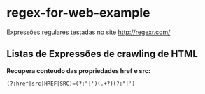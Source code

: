 # regex-for-web-example

Expressões regulares testadas no site http://regexr.com/

## Listas de Expressões de crawling de HTML

**Recupera conteudo das propriedades href e src:**
```txt
(?:href|src|HREF|SRC)=(?:"|')(.+?)(?:"|')
```
